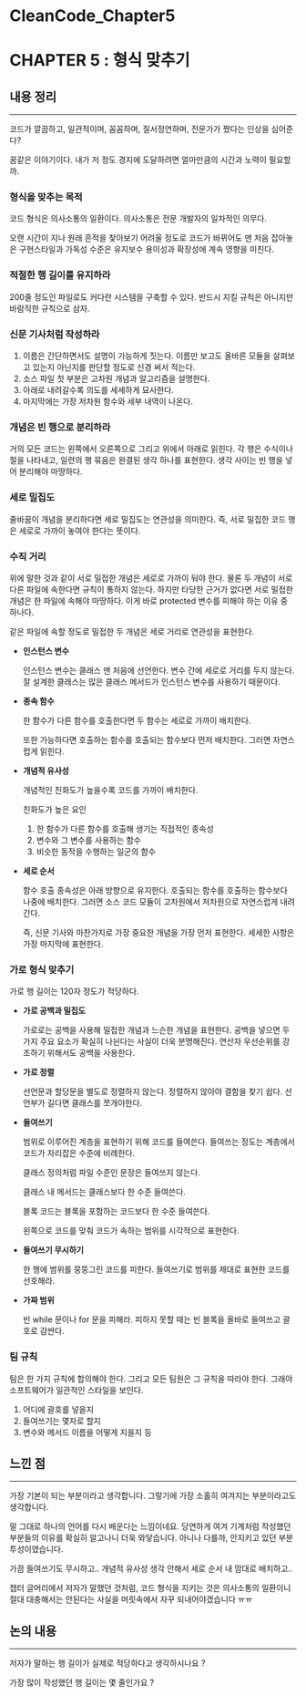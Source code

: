 # CleanCode_Chapter5

# ****CHAPTER 5 : 형식 맞추기****

## 내용 정리

---

코드가 깔끔하고, 일관적이며, 꼼꼼하며, 질서정연하며, 전문가가 짰다는 인상을 심어준다?

꿈같은 이야기이다. 내가 저 정도 경지에 도달하려면 얼마만큼의 시간과 노력이 필요할까.

### 형식을 맞추는 목적

코드 형식은 의사소통의 일환이다. 의사소통은 전문 개발자의 일차적인 의무다.

오랜 시간이 지나 원래 흔적을 찾아보기 어려울 정도로 코드가 바뀌어도 맨 처음 잡아놓은 구현스타일과 가독성 수준은 유지보수 용이성과 확장성에 계속 영향을 미친다.

### 적절한 행 길이를 유지하라

200줄 정도인 파일로도 커다란 시스템을 구축할 수 있다. 반드시 지킬 규칙은 아니지만 바람직한 규칙으로 삼자.

### 신문 기사처럼 작성하라

1. 이름은 간단하면서도 설명이 가능하게 짓는다. 이름만 보고도 올바른 모듈을 살펴보고 있는지 
아닌지를 판단할 정도로 신경 써서 적는다. 
2. 소스 파일 첫 부분은 고차원 개념과 알고리즘을 설명한다. 
3. 아래로 내려갈수록 의도를 세세하게 묘사한다. 
4. 마지막에는 가장 저차원 함수와 세부 내역이 나온다.

### 개념은 빈 행으로 분리하라

거의 모든 코드는 왼쪽에서 오른쪽으로 그리고 위에서 아래로 읽힌다. 각 행은 수식이나 절을 나타내고, 일련의 행 묶음은 완결된 생각 하나를 표현한다. 생각 사이는 빈 행을 넣어 분리해야 마땅하다.

### 세로 밀집도

줄바꿈이 개념을 분리하다면 세로 밀집도는 연관성을 의미한다. 즉, 서로 밀집한 코드 행은 세로로 가까이 놓여야 한다는 뜻이다. 

### 수직 거리

위에 말한 것과 같이 서로 밀접한 개념은 세로로 가까이 둬야 한다. 물론 두 개념이 서로 다른 파일에 속한다면 규칙이 통하지 않는다. 하지만 타당한 근거가 없다면 서로 밀접한 개념은 한 파일에 속해야 마땅하다. 이게 바로 protected 변수를 피해야 하는 이유 중 하나다.

같은 파일에 속할 정도로 밀접한 두 개념은 세로 거리로 연관성을 표현한다.

- **인스턴스 변수**
    
    인스턴스 변수는 클래스 맨 처음에 선언한다. 변수 간에 세로로 거리를 두지 않는다. 잘 설계한 클래스는 많은 클래스 메서드가 인스턴스 변수를 사용하기 때문이다.
    

- **종속 함수**
    
    한 함수가 다른 함수를 호출한다면 두 함수는 세로로 가까이 배치한다. 
    
    또한 가능하다면 호출하는 함수를 호출되는 함수보다 먼저 배치한다. 그러면 자연스럽게 읽힌다.
    

- **개념적 유사성**
    
    개념적인 친화도가 높을수록 코드를 가까이 배치한다.
    
    친화도가 높은 요인
    
    1. 한 함수가 다른 함수를 호출해 생기는 직접적인 종속성
    2. 변수와 그 변수를 사용하는 함수
    3. 비슷한 동작을 수행하는 일군의 함수

- **세로 순서**
    
    함수 호출 종속성은 아래 방향으로 유지한다. 호출되는 함수를 호출하는 함수보다 나중에 배치한다. 그러면 소스 코드 모듈이 고차원에서 저차원으로 자연스럽게 내려간다.
    
    즉, 신문 기사와 마찬가지로 가장 중요한 개념을 가장 먼저 표현한다. 세세한 사항은 가장 마지막에 표현한다.
    

### **가로 형식 맞추기**

가로 행 길이는 120자 정도가 적당하다.

- **가로 공백과 밀집도**
    
    가로로는 공백을 사용해 밀접한 개념과 느슨한 개념을 표현한다.
    공백을 넣으면 두 가지 주요 요소가 확실히 나뉜다는 사실이 더욱 분명해진다.
    연산자 우선순위를 강조하기 위해서도 공백을 사용한다.
    

- **가로 정렬**
    
    선언문과 할당문을 별도로 정렬하지 않는다. 정렬하지 않아야 결함을 찾기 쉽다. 선언부가 길다면 클래스를 쪼개야한다.
    

- **들여쓰기**
    
    범위로 이루어진 계층을 표현하기 위해 코드를 들여쓴다. 들여쓰는 정도는 계층에서 코드가 자리잡은 수준에 비례한다. 
    
    클래스 정의처럼 파일 수준인 문장은 들여쓰지 않는다. 
    
    클래스 내 메서드는 클래스보다 한 수준 들여쓴다.
    
    블록 코드는 블록을 포함하는 코드보다 한 수준 들여쓴다.
    
    왼쪽으로 코드를 맞춰 코드가 속하는 범위를 시각적으로 표현한다. 
    

- **들여쓰기 무시하기**
    
    한 행에 범위를 뭉뚱그린 코드를 피한다. 들여쓰기로 범위를 제대로 표현한 코드를 선호해라.
    

- **가짜 범위**
    
    빈 while 문이나 for 문을 피해라. 피하지 못할 때는 빈 블록을 올바로 들여쓰고 괄호로 감싼다.
    

### 팀 규칙

팀은 한 가지 규칙에 합의해야 한다. 그리고 모든 팀원은 그 규칙을 따라야 한다. 그래야 소프트웨어가 일관적인 스타일을 보인다.

1. 어디에 괄호를 넣을지
2. 들여쓰기는 몇자로 할지
3. 변수와 메서드 이름을 어떻게 지을지 등

## 느낀 점

---

가장 기본이 되는 부분이라고 생각합니다. 그렇기에 가장 소홀히 여겨지는 부분이라고도 생각합니다.

말 그대로 하나의 언어를 다시 배운다는 느낌이네요. 당연하게 여겨 기계처럼 작성했던 부분들의 이유를 확실히 알고나니 더욱 와닿습니다. 아니나 다를까, 안지키고 있던 부분 투성이였습니다. 

가끔 들여쓰기도 무시하고.. 개념적 유사성 생각 안해서 세로 순서 내 맘대로 배치하고..

챕터 글머리에서 저자가 말했던 것처럼, 코드 형식을 지키는 것은 의사소통의 일환이니 절대 대충해서는 안된다는 사실을 머릿속에서 자꾸 되내어야겠습니다 ㅠㅠ 

## 논의 내용

---

저자가 말하는 행 길이가 실제로 적당하다고 생각하시나요 ?

가장 많이 작성했던 행 길이는 몇 줄인가요 ?